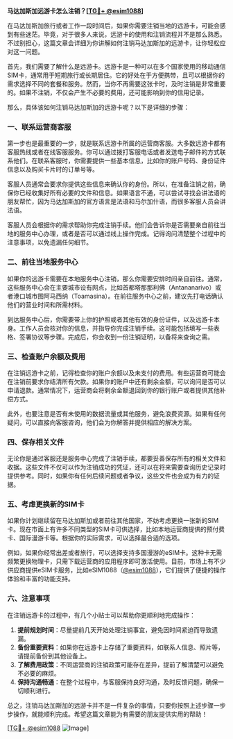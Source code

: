 **马达加斯加远游卡怎么注销？[[TG💪+ @esim1088](https://t.me/s/esim1088)]**

在马达加斯加旅行或者工作一段时间后，如果你需要注销当地的远游卡，可能会感到有些迷茫。毕竟，对于很多人来说，远游卡的使用和注销流程并不是那么熟悉。不过别担心，这篇文章会详细为你讲解如何注销马达加斯加的远游卡，让你轻松应对这一问题。

首先，我们需要了解什么是远游卡。远游卡是一种可以在多个国家使用的移动通信SIM卡，通常用于短期旅行或长期居住。它的好处在于方便携带，且可以根据你的需求选择不同的套餐和服务。然而，当你不再需要这张卡时，及时注销是非常重要的。如果不注销，不仅会产生不必要的费用，还可能影响到你的信用记录。

那么，具体该如何注销马达加斯加的远游卡呢？以下是详细的步骤：

### 一、联系运营商客服

第一步也是最重要的一步，就是联系远游卡所属的运营商客服。大多数远游卡都有客服热线或者在线客服服务。你可以通过拨打客服电话或者发送电子邮件的方式联系他们。在联系客服时，你需要提供一些基本信息，比如你的账户号码、身份证件信息以及购买卡片时的订单号等。

客服人员通常会要求你提供这些信息来确认你的身份。所以，在准备注销之前，确保你已经收集好所有必要的文件和信息。如果语言不通，可以尝试寻找会讲法语的朋友帮忙，因为马达加斯加的官方语言是法语和马尔加什语，而很多客服人员会讲法语。

客服人员会根据你的需求帮助你完成注销手续。他们会告诉你是否需要亲自前往当地的服务中心办理，或者是否可以通过线上操作完成。记得询问清楚整个过程中的注意事项，以免遗漏任何细节。

### 二、前往当地服务中心

如果你的远游卡需要在本地服务中心注销，那么你需要安排时间亲自前往。通常，这些服务中心会在主要城市设有网点，比如首都塔那那利佛（Antananarivo）或者港口城市图阿马西纳（Toamasina）。在前往服务中心之前，建议先打电话确认他们的营业时间和所需材料。

到达服务中心后，你需要带上你的护照或者其他有效的身份证件，以及远游卡本身。工作人员会核对你的信息，并指导你完成注销手续。这可能包括填写一些表格、签署协议等步骤。完成后，你会收到一份注销证明，以备将来查询之需。

### 三、检查账户余额及费用

在注销远游卡之前，记得检查你的账户余额以及未支付的费用。有些运营商可能会在注销前要求你结清所有欠款。如果你的账户中还有剩余金额，可以询问是否可以申请退款。通常情况下，运营商会将剩余金额退回到你的银行账户或者提供其他补偿方式。

此外，也要注意是否有未使用的数据流量或其他服务，避免浪费资源。如果有任何疑问，可以直接向客服咨询，他们会为你解答并提供相应的解决方案。

### 四、保存相关文件

无论你是通过客服还是服务中心完成了注销手续，都要妥善保存所有的相关文件和收据。这些文件不仅可以作为注销成功的凭证，还可以在将来需要查询历史记录时提供参考。同时，如果你有任何后续问题或者争议，这些文件也会成为有力的证据。

### 五、考虑更换新的SIM卡

如果你计划继续留在马达加斯加或者前往其他国家，不妨考虑更换一张新的SIM卡。现在市面上有许多不同类型的SIM卡可供选择，比如本地运营商提供的预付费卡、国际漫游卡等。根据你的实际需求，可以选择最合适的选项。

例如，如果你经常出差或者旅行，可以选择支持多国漫游的eSIM卡。这种卡无需频繁更换物理卡，只需下载运营商的应用程序即可激活使用。目前，市场上有不少供应商提供eSIM卡服务，比如eSIM1088（[@esim1088](https://t.me/s/esim1088)），它们提供了便捷的操作体验和丰富的功能支持。

### 六、注意事项

在注销远游卡的过程中，有几个小贴士可以帮助你更顺利地完成操作：

1. **提前规划时间**：尽量提前几天开始处理注销事宜，避免因时间紧迫而导致遗漏。
2. **备份重要资料**：如果你在远游卡上存储了重要资料，如联系人信息、照片等，请提前备份到其他设备上。
3. **了解费用政策**：不同运营商的注销政策可能存在差异，提前了解清楚可以避免不必要的麻烦。
4. **保持沟通畅通**：在整个过程中，与客服保持良好沟通，及时反馈问题，确保一切顺利进行。

总之，注销马达加斯加的远游卡并不是一件复杂的事情，只要你按照上述步骤一步步操作，就能顺利完成。希望这篇文章能为有需要的朋友提供实用的帮助！

[[TG💪+ @esim1088](https://t.me/s/esim1088) ![Image](https://i.postimg.cc/4NQfJmqS/Snipaste-2025-05-13-00-14-12.png)]